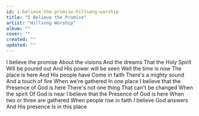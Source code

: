 ```yaml
---
id: i-believe-the-promise-hillsong-worship
title: "I Believe the Promise"
artist: "Hillsong Worship"
album: ""
cover: ""
created: ""
updated: ""
---
```


I believe the promise
About the visions
And the dreams
That the Holy Spirit
Will be poured out
And His power will be seen
Well the time is now
The place is here
And His people have
Come in faith
There's a mighty sound
And a touch of fire
When we're gathered
In one place
I believe that the Presence of God is here
There's not one thing
That can't be changed
When the spirit
Of God is near
I believe that the Presence of God is here
When two or three are gathered
When people rise in faith
I believe God answers
And His presence
Is in this place